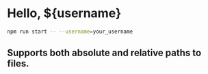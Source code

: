# Hello, ${username}
```bash
npm run start -- --username=your_username
```
## Supports both absolute and relative paths to files.